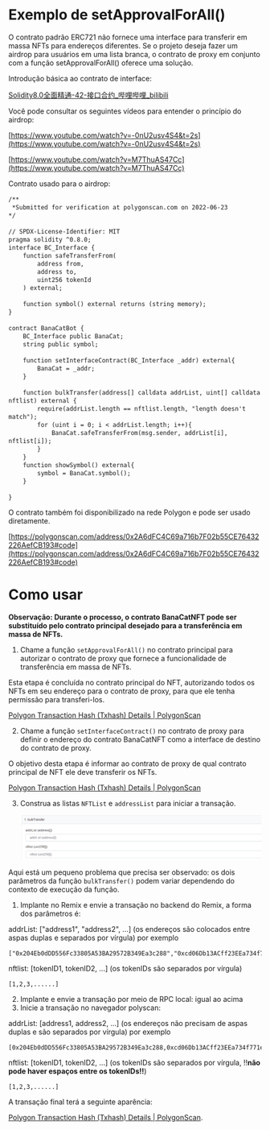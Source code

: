 # Exemplo de setApprovalForAll()

O contrato padrão ERC721 não fornece uma interface para transferir em massa NFTs para endereços diferentes. Se o projeto deseja fazer um airdrop para usuários em uma lista branca, o contrato de proxy em conjunto com a função setApprovalForAll() oferece uma solução.

Introdução básica ao contrato de interface:

[Solidity8.0全面精通-42-接口合约_哔哩哔哩_bilibili](https://www.bilibili.com/video/BV1fS4y127BX/?spm_id_from=333.788&vd_source=8c3c6813b187818a0ba1a67277a795d2)

Você pode consultar os seguintes vídeos para entender o princípio do airdrop:

[https://www.youtube.com/watch?v=-0nU2usv4S4&t=2s](https://www.youtube.com/watch?v=-0nU2usv4S4&t=2s)

[https://www.youtube.com/watch?v=M7ThuAS47Cc](https://www.youtube.com/watch?v=M7ThuAS47Cc)

Contrato usado para o airdrop:

```solidity
/**
 *Submitted for verification at polygonscan.com on 2022-06-23
*/

// SPDX-License-Identifier: MIT
pragma solidity ^0.8.0;
interface BC_Interface {
    function safeTransferFrom(
        address from,
        address to,
        uint256 tokenId
    ) external;

    function symbol() external returns (string memory);
}

contract BanaCatBot {
    BC_Interface public BanaCat;
    string public symbol;

    function setInterfaceContract(BC_Interface _addr) external{
        BanaCat = _addr;
    }

    function bulkTransfer(address[] calldata addrList, uint[] calldata nftlist) external {
        require(addrList.length == nftlist.length, "length doesn't match");
        for (uint i = 0; i < addrList.length; i++){
            BanaCat.safeTransferFrom(msg.sender, addrList[i], nftlist[i]);
        }
    }
    function showSymbol() external{
        symbol = BanaCat.symbol();
    }

}
```

O contrato também foi disponibilizado na rede Polygon e pode ser usado diretamente.

[https://polygonscan.com/address/0x2A6dFC4C69a716b7F02b55CE76432226AefCB193#code](https://polygonscan.com/address/0x2A6dFC4C69a716b7F02b55CE76432226AefCB193#code)

# Como usar

**Observação: Durante o processo, o contrato BanaCatNFT pode ser substituído pelo contrato principal desejado para a transferência em massa de NFTs.**

1. Chame a função `setApprovalForAll()` no contrato principal para autorizar o contrato de proxy que fornece a funcionalidade de transferência em massa de NFTs.

Esta etapa é concluída no contrato principal do NFT, autorizando todos os NFTs em seu endereço para o contrato de proxy, para que ele tenha permissão para transferi-los.

[Polygon Transaction Hash (Txhash) Details | PolygonScan](https://polygonscan.com/tx/0x92342888a4ecbe3775fe920c7efc9cab1eb5befe643c955d9a7bc786cc6e29a5)

2. Chame a função `setInterfaceContract()` no contrato de proxy para definir o endereço do contrato BanaCatNFT como a interface de destino do contrato de proxy.

O objetivo desta etapa é informar ao contrato de proxy de qual contrato principal de NFT ele deve transferir os NFTs.

[Polygon Transaction Hash (Txhash) Details | PolygonScan](https://polygonscan.com/tx/0x56f289faaab56c3cb1ac1401f970a23c9f79d0c193d0e76d9d3e049494c37f03#eventlog)

3. Construa as listas `NFTList` e `addressList` para iniciar a transação.

    ![Untitled](./img/setApprovalForAll（）的实例.png)

Aqui está um pequeno problema que precisa ser observado: os dois parâmetros da função `bulkTransfer()` podem variar dependendo do contexto de execução da função.

1. Implante no Remix e envie a transação no backend do Remix, a forma dos parâmetros é:

addrList: ["address1", "address2", ...] (os endereços são colocados entre aspas duplas e separados por vírgula) por exemplo

```solidity
["0x204Eb0dDD556Fc33805A53BA29572B349Ea3c288","0xcd06Db13ACff23EEa734f771ed52cE59642E52b1",......]
```

nftlist: [tokenID1, tokenID2, ...] (os tokenIDs são separados por vírgula)

```solidity
[1,2,3,......]
```

2. Implante e envie a transação por meio de RPC local: igual ao acima
3. Inicie a transação no navegador polyscan:

addrList: [address1, address2, ...] (os endereços não precisam de aspas duplas e são separados por vírgula) por exemplo

```solidity
[0x204Eb0dDD556Fc33805A53BA29572B349Ea3c288,0xcd06Db13ACff23EEa734f771ed52cE59642E52b1,......]
```

nftlist: [tokenID1, tokenID2, ...] (os tokenIDs são separados por vírgula, ‼️**não pode haver espaços entre os tokenIDs‼️**)

```solidity
[1,2,3,......]
```

A transação final terá a seguinte aparência:

[Polygon Transaction Hash (Txhash) Details | PolygonScan](https://polygonscan.com/tx/0xa57405133607002ef92260f91ee8f56001fcabe0c34cd9c4c77661d9b893c2f0).

<!-- This file was translated using AI by repo_ai_translate. For more information, visit https://github.com/marcelojsilva/repo_ai_translate -->